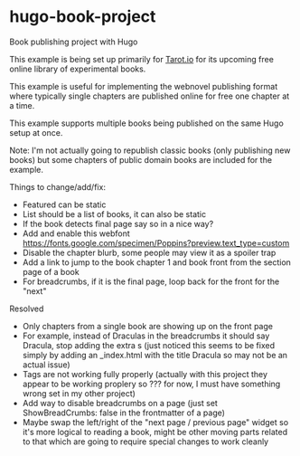 # hugo-book-project
Book publishing project with Hugo

This example is being set up primarily for [Tarot.io](https://www.tarot.io/) for its upcoming free online library of experimental books.

This example is useful for implementing the webnovel publishing format where typically single chapters are published online for free one chapter at a time.

This example supports multiple books being published on the same Hugo setup at once.

Note: I'm not actually going to republish classic books (only publishing new books) but some chapters of public domain books are included for the example.

Things to change/add/fix:

* Featured can be static
* List should be a list of books, it can also be static
* If the book detects final page say so in a nice way?
* Add and enable this webfont https://fonts.google.com/specimen/Poppins?preview.text_type=custom
* Disable the chapter blurb, some people may view it as a spoiler trap
* Add a link to jump to the book chapter 1 and book front from the section page of a book
* For breadcrumbs, if it is the final page, loop back for the front for the "next"


Resolved

* Only chapters from a single book are showing up on the front page
* For example, instead of Draculas in the breadcrumbs it should say Dracula, stop adding the extra s (just noticed this seems to be fixed simply by adding an _index.html with the title Dracula so may not be an actual issue)
* Tags are not working fully properly (actually with this project they appear to be working proplery so ??? for now, I must have something wrong set in my other project)
* Add way to disable breadcrumbs on a page (just set ShowBreadCrumbs: false in the frontmatter of a page)
* Maybe swap the left/right of the "next page / previous page" widget so it's more logical to reading a book, might be other moving parts related to that which are going to require special changes to work cleanly